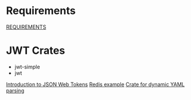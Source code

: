 # Requirements

[REQUIREMENTS](REQUIREMENTS.md)

# JWT Crates

* jwt-simple
* jwt

[Introduction to JSON Web Tokens](https://jwt.io/introduction)
[Redis example](https://redis.io/docs/reference/patterns/twitter-clone/)
[Crate for dynamic YAML parsing](https://lib.rs/crates/yaml-rust)
